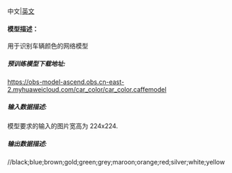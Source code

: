 中文|[英文](Readme.md)
#### 模型描述：

用于识别车辆颜色的网络模型

##### 预训练模型下载地址:

https://obs-model-ascend.obs.cn-east-2.myhuaweicloud.com/car_color/car_color.caffemodel

##### 输入数据描述:

模型要求的输入的图片宽高为 224x224.

##### 输出数据描述:

//black;blue;brown;gold;green;grey;maroon;orange;red;silver;white;yellow